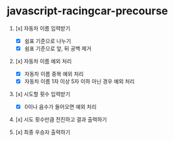 # javascript-racingcar-precourse

1. [x] 자동차 이름 입력받기

   - [x] 쉼표 기준으로 나누기
   - [x] 쉼표 기준으로 앞, 뒤 공백 제거

2. [x] 자동차 이름 예외 처리

   - [x] 자동차 이름 중복 예외 처리
   - [x] 자동차 이름 1자 이상 5자 이하 아닌 경우 예외 처리

3. [x] 시도할 횟수 입력받기

   - [x] 0이나 음수가 들어오면 예외 처리

4. [x] 시도 횟수만큼 전진하고 결과 출력하기

5. [x] 최종 우승자 출력하기
